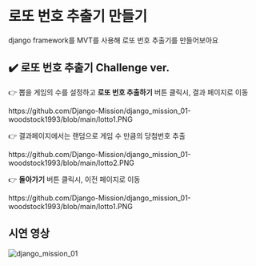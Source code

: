 # 로또 번호 추출기 만들기
django framework를 MVT를 사용해 로또 번호 추출기를 만들어보아요

## ✔️ 로또 번호 추출기 Challenge ver.

<p>👉 뽑을 게임의 수를 설정하고 <b>로또 번호 추출하기</b> 버튼 클릭시, 결과 페이지로 이동</p>
https://github.com/Django-Mission/django_mission_01-woodstock1993/blob/main/lotto1.PNG

<p>👉 결과페이지에서는 랜덤으로 게임 수 만큼의 당첨번호 추출</p>
https://github.com/Django-Mission/django_mission_01-woodstock1993/blob/main/lotto2.PNG

<p>👉 <b>돌아가기</b> 버튼 클릭시, 이전 페이지로 이동</p>
https://github.com/Django-Mission/django_mission_01-woodstock1993/blob/main/lotto1.PNG

## 시연 영상
![django_mission_01](https://user-images.githubusercontent.com/67543838/160998831-29a0a1c3-d5a3-424a-9c7c-89c3c219b5aa.gif)
